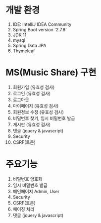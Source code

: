 # 개발 환경 
1. IDE: IntelliJ IDEA Community
2. Spring Boot version '2.7.8'
3. JDK 11
4. mysql
5. Spring Data JPA
6. Thymeleaf

# MS(Music Share) 구현
1. 회원가입 (유효성 검사)
2. 로그인 (유효성 검사)
3. 로그아웃 
4. 마이페이지 (유효성 검사)
5. 회원정보 수정 (유효성 검사)
6. 비밀번호 찾기, 임시 비밀번호 발급
7. 게시판 (유효성 검사)
8. 댓글 (jquery & javascript)
9. Security
10. CSRF(토큰)

# 주요기능
1. 비밀번호 암호화
2. 임시 비밀번호 발급
3. 메인페이지 Admin, User
4. Security
5. CSRF(토큰)
6. 페이징 처리
7. 댓글 (jquery & javascript)
